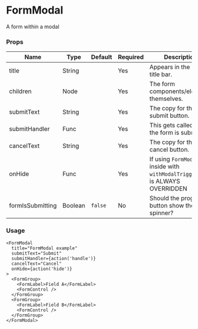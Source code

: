 # FormModal
A form within a modal

### Props

| Name             | Type    | Default    | Required | Description                                                                   |
| ---------------- | ------- | ---------- | -------- |------------------------------------------------------------------------------ |
| title            | String  |            | Yes      | Appears in the modal title bar.                                               |
| children         | Node    |            | Yes      | The form components/elements themselves.                                      |
| submitText       | String  |            | Yes      | The copy for the submit button.                                               |
| submitHandler    | Func    |            | Yes      | This gets called when the form is submitted.                                  |
| cancelText       | String  |            | Yes      | The copy for the cancel button.                                               |
| onHide           | Func    |            | Yes      | If using `FormModal` inside with `withModalTrigger` this is ALWAYS OVERRIDDEN |
| formIsSubmitting | Boolean | `false`    | No       | Should the progress button show the spinner?                                  |

### Usage
```
<FormModal
  title="FormModal example"
  submitText="Submit"
  submitHandler={action('handle')}
  cancelText="Cancel"
  onHide={action('hide')}
>
  <FormGroup>
    <FormLabel>Field A</FormLabel>
    <FormControl />
  </FormGroup>
  <FormGroup>
    <FormLabel>Field B</FormLabel>
    <FormControl />
  </FormGroup>
</FormModal>
```
